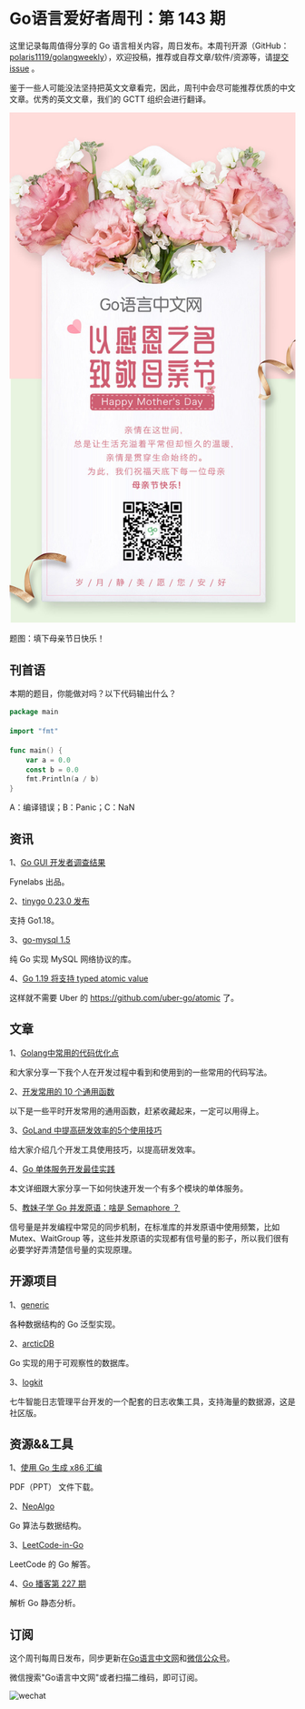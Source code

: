 # Go语言爱好者周刊：第 143 期

这里记录每周值得分享的 Go 语言相关内容，周日发布。本周刊开源（GitHub：[polaris1119/golangweekly](https://github.com/polaris1119/golangweekly)），欢迎投稿，推荐或自荐文章/软件/资源等，请[提交 issue](https://github.com/polaris1119/golangweekly/issues) 。

鉴于一些人可能没法坚持把英文文章看完，因此，周刊中会尽可能推荐优质的中文文章。优秀的英文文章，我们的 GCTT 组织会进行翻译。

![母亲节](imgs/issue143/cover.png)

题图：填下母亲节日快乐！

## 刊首语

本期的题目，你能做对吗？以下代码输出什么？

```go
package main

import "fmt"

func main() {
	var a = 0.0
	const b = 0.0
	fmt.Println(a / b)
}
```

A：编译错误；B：Panic；C：NaN

## 资讯

1、[Go GUI 开发者调查结果](https://fynelabs.com/2022/05/03/go-gui-developer-survey-results/)

Fynelabs 出品。

2、[tinygo 0.23.0 发布](https://github.com/tinygo-org/tinygo/releases/tag/v0.23.0)

支持 Go1.18。

3、[go-mysql 1.5](https://github.com/go-mysql-org/go-mysql)

纯 Go 实现 MySQL 网络协议的库。

4、[Go 1.19 将支持 typed atomic value](https://github.com/golang/go/commit/ffe48e00adf3078944015186819a1ed5c6aa8bec)

这样就不需要 Uber 的 <https://github.com/uber-go/atomic> 了。

## 文章

1、[Golang中常用的代码优化点](https://mp.weixin.qq.com/s/QONfbKioFf6VqJE2OwP7Kw)

和大家分享一下我个人在开发过程中看到和使用到的一些常用的代码写法。

2、[开发常用的 10 个通用函数](https://mp.weixin.qq.com/s/tvy9L-pb_8WFWAmA9u-bMg)

以下是一些平时开发常用的通用函数，赶紧收藏起来，一定可以用得上。

3、[GoLand 中提高研发效率的5个使用技巧](https://mp.weixin.qq.com/s/N_4LTvJH1PNvD53PteDiQQ)

给大家介绍几个开发工具使用技巧，以提高研发效率。

4、[Go 单体服务开发最佳实践](https://mp.weixin.qq.com/s/yPeqr1Uin3YvNHBna_M1xA)

本文详细跟大家分享一下如何快速开发一个有多个模块的单体服务。

5、[教妹子学 Go 并发原语：啥是 Semaphore ？](https://mp.weixin.qq.com/s/mJOTKl6pZLxT4_4T-ZkghQ)

信号量是并发编程中常见的同步机制，在标准库的并发原语中使用频繁，比如 Mutex、WaitGroup 等，这些并发原语的实现都有信号量的影子，所以我们很有必要学好弄清楚信号量的实现原理。

## 开源项目

1、[generic](https://github.com/zyedidia/generic)

各种数据结构的 Go 泛型实现。

2、[arcticDB](https://github.com/polarsignals/arcticdb)

Go 实现的用于可观察性的数据库。

3、[logkit](https://github.com/qiniu/logkit/blob/master/READMECN.md)

七牛智能日志管理平台开发的一个配套的日志收集工具，支持海量的数据源，这是社区版。

## 资源&&工具

1、[使用 Go 生成 x86 汇编](https://github.com/WojciechMula/presentations/blob/main/avo-intro/avo-intro.pdf)

PDF（PPT） 文件下载。

2、[NeoAlgo](https://github.com/TesseractCoding/NeoAlgo/blob/master/Go/README.md)

Go 算法与数据结构。

3、[LeetCode-in-Go](https://github.com/aQuaYi/LeetCode-in-Go)

LeetCode 的 Go 解答。

4、[Go 播客第 227 期](https://changelog.com/gotime/227)

解析 Go 静态分析。

## 订阅

这个周刊每周日发布，同步更新在[Go语言中文网](https://studygolang.com/go/weekly)和[微信公众号](https://weixin.sogou.com/weixin?query=Go%E8%AF%AD%E8%A8%80%E4%B8%AD%E6%96%87%E7%BD%91)。

微信搜索"Go语言中文网"或者扫描二维码，即可订阅。

![wechat](imgs/wechat.png)
